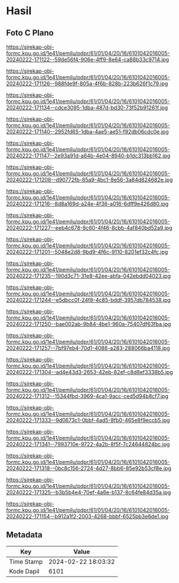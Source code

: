 # Hasil

## Foto C Plano

https://sirekap-obj-formc.kpu.go.id/1e41/pemilu/pdpr/61/01/04/20/16/6101042016005-20240222-171122--59de56f4-906e-4ff9-8e64-ca88b33c9714.jpg

https://sirekap-obj-formc.kpu.go.id/1e41/pemilu/pdpr/61/01/04/20/16/6101042016005-20240222-171126--988fde9f-805a-4f6b-828b-223b626f1c79.jpg

https://sirekap-obj-formc.kpu.go.id/1e41/pemilu/pdpr/61/01/04/20/16/6101042016005-20240222-171134--cdce3095-1dba-487d-bd30-73f52b91261f.jpg

https://sirekap-obj-formc.kpu.go.id/1e41/pemilu/pdpr/61/01/04/20/16/6101042016005-20240222-171140--2952fd65-1dba-4ae5-ae51-f92db06cdc0e.jpg

https://sirekap-obj-formc.kpu.go.id/1e41/pemilu/pdpr/61/01/04/20/16/6101042016005-20240222-171147--2e93a91d-a64b-4e04-8940-b1dc313bb162.jpg

https://sirekap-obj-formc.kpu.go.id/1e41/pemilu/pdpr/61/01/04/20/16/6101042016005-20240222-171208--d90772fb-85a9-4bc1-8e56-3a84d824682e.jpg

https://sirekap-obj-formc.kpu.go.id/1e41/pemilu/pdpr/61/01/04/20/16/6101042016005-20240222-171216--8d8a169d-a24e-4f36-a016-6dff9e426d80.jpg

https://sirekap-obj-formc.kpu.go.id/1e41/pemilu/pdpr/61/01/04/20/16/6101042016005-20240222-171227--eeb4c678-8c60-4f46-8cbb-4af840bd52a9.jpg

https://sirekap-obj-formc.kpu.go.id/1e41/pemilu/pdpr/61/01/04/20/16/6101042016005-20240222-171201--5048e2d8-9bd9-4f6c-9110-8201ef32c4fc.jpg

https://sirekap-obj-formc.kpu.go.id/1e41/pemilu/pdpr/61/01/04/20/16/6101042016005-20240222-171235--190d3c71-31e8-42ee-abfa-042ebdd04023.jpg

https://sirekap-obj-formc.kpu.go.id/1e41/pemilu/pdpr/61/01/04/20/16/6101042016005-20240222-171244--e5dbcc0f-24f8-4c85-bddf-3957db784538.jpg

https://sirekap-obj-formc.kpu.go.id/1e41/pemilu/pdpr/61/01/04/20/16/6101042016005-20240222-171250--bae002ab-9b84-4be1-960a-75407df63fba.jpg

https://sirekap-obj-formc.kpu.go.id/1e41/pemilu/pdpr/61/01/04/20/16/6101042016005-20240222-171257--7bf97eb4-70d1-4086-a283-288066ba4118.jpg

https://sirekap-obj-formc.kpu.go.id/1e41/pemilu/pdpr/61/01/04/20/16/6101042016005-20240222-171304--ad4e43d3-2653-42eb-82ef-c8d8ef3338b5.jpg

https://sirekap-obj-formc.kpu.go.id/1e41/pemilu/pdpr/61/01/04/20/16/6101042016005-20240222-171312--15344fbd-3969-4ca1-9acc-ced5d94b8cf7.jpg

https://sirekap-obj-formc.kpu.go.id/1e41/pemilu/pdpr/61/01/04/20/16/6101042016005-20240222-171333--9d0673c1-0bbf-4ad5-8fb0-465e8f9eccb5.jpg

https://sirekap-obj-formc.kpu.go.id/1e41/pemilu/pdpr/61/01/04/20/16/6101042016005-20240222-171341--7993710e-9722-4a2b-8f5f-7c24644824bc.jpg

https://sirekap-obj-formc.kpu.go.id/1e41/pemilu/pdpr/61/01/04/20/16/6101042016005-20240222-171318--0bc8c156-2724-4d27-8bb6-85e92b53cf8e.jpg

https://sirekap-obj-formc.kpu.go.id/1e41/pemilu/pdpr/61/01/04/20/16/6101042016005-20240222-171325--b3b5b4e4-70ef-4a6e-b137-8c64fe84d35a.jpg

https://sirekap-obj-formc.kpu.go.id/1e41/pemilu/pdpr/61/01/04/20/16/6101042016005-20240222-171154--b912a1f2-2003-4268-bbbf-6525bb3e6de1.jpg


## Metadata

| Key        | Value               |
| ---------- | ------------------- |
| Time Stamp | 2024-02-22 18:03:32 |
| Kode Dapil | 6101                |



